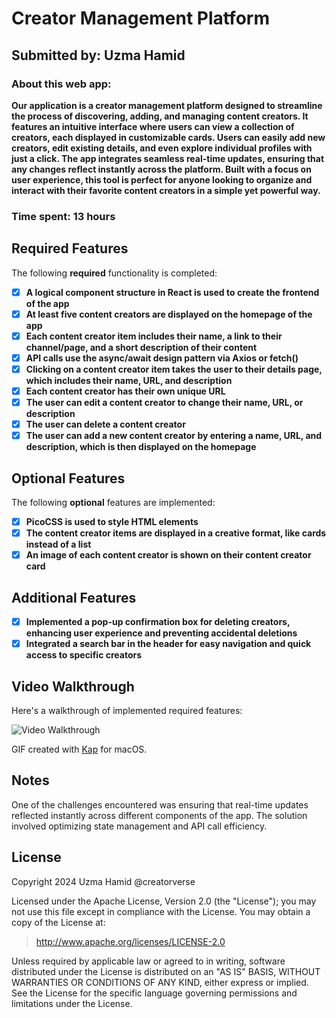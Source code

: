 # Creator Management Platform

## Submitted by: **Uzma Hamid**

### About this web app:
**Our application is a creator management platform designed to streamline the process of discovering, adding, and managing content creators. It features an intuitive interface where users can view a collection of creators, each displayed in customizable cards. Users can easily add new creators, edit existing details, and even explore individual profiles with just a click. The app integrates seamless real-time updates, ensuring that any changes reflect instantly across the platform. Built with a focus on user experience, this tool is perfect for anyone looking to organize and interact with their favorite content creators in a simple yet powerful way.**

### Time spent: **13 hours**

## Required Features

The following **required** functionality is completed:

- [x] **A logical component structure in React is used to create the frontend of the app**
- [x] **At least five content creators are displayed on the homepage of the app**
- [x] **Each content creator item includes their name, a link to their channel/page, and a short description of their content**
- [x] **API calls use the async/await design pattern via Axios or fetch()**
- [x] **Clicking on a content creator item takes the user to their details page, which includes their name, URL, and description**
- [x] **Each content creator has their own unique URL**
- [x] **The user can edit a content creator to change their name, URL, or description**
- [x] **The user can delete a content creator**
- [x] **The user can add a new content creator by entering a name, URL, and description, which is then displayed on the homepage**

## Optional Features

The following **optional** features are implemented:

- [x] **PicoCSS is used to style HTML elements**
- [x] **The content creator items are displayed in a creative format, like cards instead of a list**
- [x] **An image of each content creator is shown on their content creator card**

## Additional Features

- [x] **Implemented a pop-up confirmation box for deleting creators, enhancing user experience and preventing accidental deletions**
- [x] **Integrated a search bar in the header for easy navigation and quick access to specific creators**

## Video Walkthrough

Here's a walkthrough of implemented required features:

![Video Walkthrough](http://i.imgur.com/link/to/your/gif/file.gif)

GIF created with [Kap](https://getkap.co/) for macOS.

## Notes

One of the challenges encountered was ensuring that real-time updates reflected instantly across different components of the app. The solution involved optimizing state management and API call efficiency.

## License

Copyright 2024 Uzma Hamid @creatorverse

Licensed under the Apache License, Version 2.0 (the "License"); you may not use this file except in compliance with the License. You may obtain a copy of the License at:

> http://www.apache.org/licenses/LICENSE-2.0

Unless required by applicable law or agreed to in writing, software distributed under the License is distributed on an "AS IS" BASIS, WITHOUT WARRANTIES OR CONDITIONS OF ANY KIND, either express or implied. See the License for the specific language governing permissions and limitations under the License.
